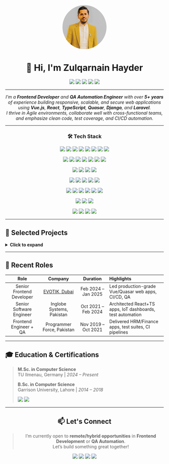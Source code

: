 <div align="center">

<img src="img.jpg" width="140" style="border-radius:50%;" alt="Zulqarnain Hayder Avatar" />

# 👋 Hi, I'm Zulqarnain Hayder

<p>
  <img src="https://img.shields.io/badge/Location-Ilmenau,%20Germany-2D9CDB?style=flat-square&logo=googlemaps&logoColor=white"/>
  <a href="mailto:zhayder816@gmail.com" target="_blank" rel="noopener noreferrer"><img src="https://img.shields.io/badge/Email-zhayder816@gmail.com-D14836?style=flat-square&logo=gmail&logoColor=white"/></a>
  <a href="tel:+4915752849909" target="_blank" rel="noopener noreferrer"><img src="https://img.shields.io/badge/Phone-%2B49%2015752849909-25D366?style=flat-square&logo=whatsapp&logoColor=white"/></a>
  <a href="https://www.linkedin.com/in/zulqarnainhayder5/" target="_blank" rel="noopener noreferrer"><img src="https://img.shields.io/badge/LinkedIn-ZulqarnainHayder5-0077B5?style=flat-square&logo=linkedin&logoColor=white"/></a>
  <a href="https://github.com/ZulqarnainHayder" target="_blank" rel="noopener noreferrer"><img src="https://img.shields.io/badge/GitHub-ZulqarnainHayder-181717?style=flat-square&logo=github&logoColor=white"/></a>
</p>

---

<i>
I’m a <b>Frontend Developer</b> and <b>QA Automation Engineer</b> with over <b>5+ years</b> of experience building responsive, scalable, and secure web applications using <b>Vue.js</b>, <b>React</b>, <b>TypeScript</b>, <b>Quasar</b>, <b>Django</b>, and <b>Laravel</b>.<br>
I thrive in Agile environments, collaborate well with cross-functional teams, and emphasize clean code, test coverage, and CI/CD automation.
</i>

</div>

---

<div align="center">

### 🛠️ Tech Stack

<p>
  <img src="https://img.shields.io/badge/JavaScript-F7DF1E?style=flat-square&logo=javascript&logoColor=black"/>
  <img src="https://img.shields.io/badge/TypeScript-3178C6?style=flat-square&logo=typescript&logoColor=white"/>
  <img src="https://img.shields.io/badge/Python-3776AB?style=flat-square&logo=python&logoColor=white"/>
  <img src="https://img.shields.io/badge/Java-007396?style=flat-square&logo=java&logoColor=white"/>
  <img src="https://img.shields.io/badge/C++-00599C?style=flat-square&logo=c%2B%2B&logoColor=white"/>
  <img src="https://img.shields.io/badge/PHP-777BB4?style=flat-square&logo=php&logoColor=white"/>
  <img src="https://img.shields.io/badge/HTML5-E34F26?style=flat-square&logo=html5&logoColor=white"/>
  <img src="https://img.shields.io/badge/CSS3-1572B6?style=flat-square&logo=css3&logoColor=white"/>
</p>
<p>
  <img src="https://img.shields.io/badge/Vue.js-42b883?style=flat-square&logo=vue.js&logoColor=white"/>
  <img src="https://img.shields.io/badge/React-61DAFB?style=flat-square&logo=react&logoColor=black"/>
  <img src="https://img.shields.io/badge/Nuxt.js-00C58E?style=flat-square&logo=nuxt.js&logoColor=white"/>
  <img src="https://img.shields.io/badge/Quasar-1976D2?style=flat-square&logo=quasar&logoColor=white"/>
  <img src="https://img.shields.io/badge/Bootstrap-7952B3?style=flat-square&logo=bootstrap&logoColor=white"/>
  <img src="https://img.shields.io/badge/Tailwind-06B6D4?style=flat-square&logo=tailwindcss&logoColor=white"/>
  <img src="https://img.shields.io/badge/Vuetify-1867C0?style=flat-square&logo=vuetify&logoColor=white"/>
</p>
<p>
  <img src="https://img.shields.io/badge/Node.js-339933?style=flat-square&logo=node.js&logoColor=white"/>
  <img src="https://img.shields.io/badge/Laravel-FF2D20?style=flat-square&logo=laravel&logoColor=white"/>
  <img src="https://img.shields.io/badge/Django-092E20?style=flat-square&logo=django&logoColor=white"/>
  <img src="https://img.shields.io/badge/Express.js-000000?style=flat-square&logo=express&logoColor=white"/>
</p>
<p>
  <img src="https://img.shields.io/badge/Selenium-43B02A?style=flat-square&logo=selenium&logoColor=white"/>
  <img src="https://img.shields.io/badge/Pylenium-3776AB?style=flat-square&logo=python&logoColor=white"/>
  <img src="https://img.shields.io/badge/Jest-C21325?style=flat-square&logo=jest&logoColor=white"/>
  <img src="https://img.shields.io/badge/Mocha-8D6748?style=flat-square&logo=mocha&logoColor=white"/>
  <img src="https://img.shields.io/badge/Cypress-17202C?style=flat-square&logo=cypress&logoColor=white"/>
</p>
<p>
  <img src="https://img.shields.io/badge/GitHub%20Actions-2088FF?style=flat-square&logo=github-actions&logoColor=white"/>
  <img src="https://img.shields.io/badge/GitLab-FCA121?style=flat-square&logo=gitlab&logoColor=white"/>
  <img src="https://img.shields.io/badge/Jenkins-D24939?style=flat-square&logo=jenkins&logoColor=white"/>
  <img src="https://img.shields.io/badge/Docker-2496ED?style=flat-square&logo=docker&logoColor=white"/>
  <img src="https://img.shields.io/badge/AWS-232F3E?style=flat-square&logo=amazon-aws&logoColor=white"/>
  <img src="https://img.shields.io/badge/QuickSight-FF9900?style=flat-square&logo=amazon-quicksight&logoColor=white"/>
</p>
<p>
  <img src="https://img.shields.io/badge/MySQL-4479A1?style=flat-square&logo=mysql&logoColor=white"/>
  <img src="https://img.shields.io/badge/PostgreSQL-4169E1?style=flat-square&logo=postgresql&logoColor=white"/>
  <img src="https://img.shields.io/badge/MongoDB-47A248?style=flat-square&logo=mongodb&logoColor=white"/>
</p>
<p>
  <img src="https://img.shields.io/badge/REST%20APIs-02569B?style=flat-square&logo=rest&logoColor=white"/>
  <img src="https://img.shields.io/badge/OAuth-3C5A99?style=flat-square&logo=oauth&logoColor=white"/>
  <img src="https://img.shields.io/badge/AI%20Audio/Video-FF4088?style=flat-square&logo=ai&logoColor=white"/>
  <img src="https://img.shields.io/badge/Agile/Scrum-0052CC?style=flat-square&logo=jira&logoColor=white"/>
</p>

</div>

---

## 🚀 Selected Projects

<details>
  <summary><b>Click to expand</b></summary>

| <b>Project</b> | <b>Description</b> | <b>Stack</b> | <b>Role</b> |
|:--------:|:-------------:|:-------:|:------:|
| [**Shufti Pro**](https://shuftipro.com) | Identity verification (KYC/KYB/AML) SaaS platform | <img src="https://img.shields.io/badge/Vue-42b883?style=flat-square&logo=vue.js&logoColor=white"/> <img src="https://img.shields.io/badge/Laravel-FF2D20?style=flat-square&logo=laravel&logoColor=white"/> | Frontend & QA |
| [**Quickbit**](https://app.quickbit.com/login) | AI-based energy analytics dashboard | <img src="https://img.shields.io/badge/React-61DAFB?style=flat-square&logo=react&logoColor=black"/> <img src="https://img.shields.io/badge/Django-092E20?style=flat-square&logo=django&logoColor=white"/> | Frontend & QA |
| [**1Climate**](https://demo.1climate.app/) | Clean energy regulation & incentive manager | <img src="https://img.shields.io/badge/React-61DAFB?style=flat-square&logo=react&logoColor=black"/> <img src="https://img.shields.io/badge/Django-092E20?style=flat-square&logo=django&logoColor=white"/> | Frontend |
| [**TraderSync**](https://tradersync.com/) | Trading journal with performance tracking | <img src="https://img.shields.io/badge/Vue-42b883?style=flat-square&logo=vue.js&logoColor=white"/> | Fullstack |
| [**Huna**](https://mnhuna.com/) | Talent & service matchmaking platform | <img src="https://img.shields.io/badge/Vue-42b883?style=flat-square&logo=vue.js&logoColor=white"/> <img src="https://img.shields.io/badge/Laravel-FF2D20?style=flat-square&logo=laravel&logoColor=white"/> | Fullstack |
| [**Ibex.ai**](https://ibex.ai/) | AI-driven iGaming retention engine | <img src="https://img.shields.io/badge/Vue-42b883?style=flat-square&logo=vue.js&logoColor=white"/> <img src="https://img.shields.io/badge/Django-092E20?style=flat-square&logo=django&logoColor=white"/> | Frontend |
| [**NYCIRB Learning Center**](https://www.nycirb.org/learning-center/) | Workers’ comp policy education platform | <img src="https://img.shields.io/badge/Vue-42b883?style=flat-square&logo=vue.js&logoColor=white"/> <img src="https://img.shields.io/badge/Quasar-1976D2?style=flat-square&logo=quasar&logoColor=white"/> | Frontend |
| [**Cercling**](https://cercling.com/) | AI-based social event automation | <img src="https://img.shields.io/badge/Vue-42b883?style=flat-square&logo=vue.js&logoColor=white"/> | Frontend |
| [**CADHunt**](https://www.cadhunt.com/) | Talent recruitment portal for engineers | <img src="https://img.shields.io/badge/Vue-42b883?style=flat-square&logo=vue.js&logoColor=white"/> | Frontend |
| [**iMakeup**](https://imakeup.evotik.com/en) | Virtual makeup try-on and e-commerce portal | <img src="https://img.shields.io/badge/Vue-42b883?style=flat-square&logo=vue.js&logoColor=white"/> | Frontend |

</details>

---

## 🧪 Recent Roles

| <b>Role</b> | <b>Company</b> | <b>Duration</b> | <b>Highlights</b> |
|:--:|:--:|:--:|:--|
| Senior Frontend Developer | <a href="https://evotik.com" target="_blank" rel="noopener noreferrer">EVOTIK, Dubai</a> | Feb 2024 – Jan 2025 | Led production-grade Vue/Quasar web apps, CI/CD, QA |
| Senior Software Engineer | Inglobe Systems, Pakistan | Oct 2021 – Feb 2024 | Architected React+TS apps, IoT dashboards, test automation |
| Frontend Engineer + QA | Programmer Force, Pakistan | Nov 2019 – Oct 2021 | Delivered HRM/Finance apps, test suites, CI pipelines |

---

## 🎓 Education & Certifications

> **M.Sc. in Computer Science**  
> TU Ilmenau, Germany | <i>2024 – Present</i>
>
> **B.Sc. in Computer Science**  
> Garrison University, Lahore | <i>2014 – 2018</i>
>
> <img src="https://img.shields.io/badge/LeetCode-Top%2020%25-orange?style=flat-square&logo=leetcode&logoColor=white"/> <img src="https://img.shields.io/badge/HackerRank-Top%2020%25-2EC866?style=flat-square&logo=hackerrank&logoColor=white"/>

---

<div align="center">

## 📫 Let's Connect

<blockquote>
I’m currently open to <b>remote/hybrid opportunities</b> in <b>Frontend Development</b> or <b>QA Automation</b>.<br>
Let’s build something great together!
</blockquote>

<p>
  <a href="mailto:zhayder816@gmail.com" target="_blank" rel="noopener noreferrer"><img src="https://img.shields.io/badge/Email-zhayder816@gmail.com-D14836?style=for-the-badge&logo=gmail&logoColor=white"/></a>
  <a href="tel:+4915752849909" target="_blank" rel="noopener noreferrer"><img src="https://img.shields.io/badge/Phone-%2B49%2015752849909-25D366?style=for-the-badge&logo=whatsapp&logoColor=white"/></a>
  <a href="https://github.com/ZulqarnainHayder" target="_blank" rel="noopener noreferrer"><img src="https://img.shields.io/badge/GitHub-ZulqarnainHayder-181717?style=for-the-badge&logo=github&logoColor=white"/></a>
  <a href="https://www.linkedin.com/in/zulqarnainhayder5/" target="_blank" rel="noopener noreferrer"><img src="https://img.shields.io/badge/LinkedIn-ZulqarnainHayder5-0077B5?style=for-the-badge&logo=linkedin&logoColor=white"/></a>
</p>

</div>
